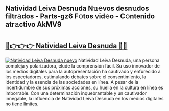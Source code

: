 ## Natividad Leiva Desnuda N𝚞𝚎vos desn𝚞dos filtr𝚊dos - Parts-gz6 F𝚘tos vid𝚎o - C𝚘ntenido atr𝚊ctivo AkMV9

# <h2><a href="http://mb6cnou.tromn.icu/?c=Natividad+Leiva+Desnuda">🔗👉👉👉 Natividad Leiva Desnuda 🔗🔗</a></h2>

[![Natividad Leiva Desnuda nuevo](https://i.imgur.com/pEAQMta.gif)](http://mb6cnou.tromn.icu/?c=Natividad+Leiva+Desnuda)
Natividad Leiva Desnuda, una persona compleja y polarizadora, elude la comprensión fácil. Su uso innovador de los medios digitales para la autopresentación ha cautivado y enfurecido a los espectadores, estimulando debates sobre el consentimiento, la identidad y la esencia de las sociedades en línea. A pesar de la incertidumbre de sus próximas acciones, su huella en la cultura en línea es imborrable. Con una determinación inquebrantable y un cautivador innegable, la influencia de Natividad Leiva Desnuda en los medios digitales no tiene límites.
